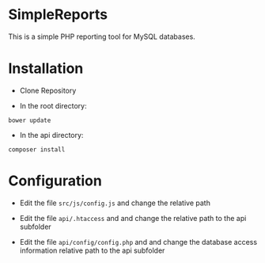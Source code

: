 # SimpleReports

This is a simple PHP reporting tool for MySQL databases.

# Installation

- Clone Repository

- In the root directory:
```
bower update
```

- In the api directory:
```
composer install
```

# Configuration

- Edit the file `src/js/config.js` and change the relative path

- Edit the file `api/.htaccess` and and change the relative path to the api subfolder

- Edit the file `api/config/config.php` and and change the database access information relative path to the api subfolder
